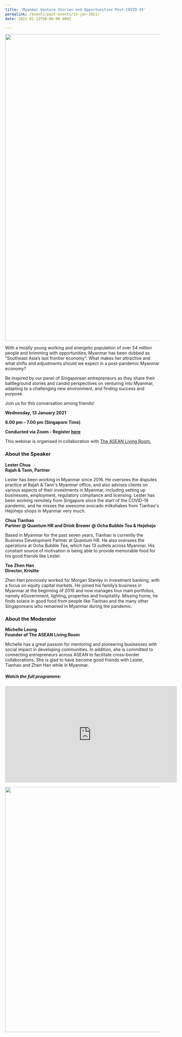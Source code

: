 ```yaml
---
title: 'Myanmar Venture Stories and Opportunities Post-COVID-19'
permalink: /events/past-events/13-jan-2021/
date: 2021-01-13T00:00:00.000Z

---
```



<img src="\images\past-events\13-Jan-2021\EOA 13 Jan 2021_Group Photo.png" style="width:1000px;" />

With a mostly young working and energetic population of over 54 million people and brimming with opportunities, Myanmar has been dubbed as “Southeast Asia’s last frontier economy”. What makes her attractive and what shifts and adjustments should we expect in a post-pandemic Myanmar economy? 

Be inspired by our panel of Singaporean entrepreneurs as they share their battleground stories and candid perspectives on venturing into Myanmar, adapting to a challenging new environment, and finding success and purpose.

Join us for this conversation among friends!

**Wednesday, 13 January 2021**

**6.00 pm – 7.00 pm (Singapore Time)**

**Conducted via Zoom  - Register <a href="https://www.eventbrite.sg/e/myanmar-venture-stories-and-opportunities-post-covid-19-eye-on-asia-registration-132381734331" target="_blank">here</a>**

This webinar is organised in collaboration with <a href="https://www.tlr.asia/" target="_blank">The ASEAN Living Room.</a>

### **About the Speaker**

**Lester Chua**<br>
**Rajah & Tann, Partner**

Lester has been working in Myanmar since 2016. He oversees the disputes practice at Rajah & Tann's Myanmar office, and also advises clients on various aspects of their investments in Myanmar, including setting up businesses, employment, regulatory compliance and licensing. Lester has been working remotely from Singapore since the start of the COVID-19 pandemic, and he misses the awesome avocado milkshakes from Tianhao's Hejohejo shops in Myanmar very much.

**Chua Tianhao**<br>
**Partner @ Quantum HR and Drink Brewer @ Ocha Bubble Tea & Hejohejo**

Based in Myanmar for the past seven years, Tianhao is currently the Business Development Partner at Quantum HR. He also oversees the operations at Ocha Bubble Tea, which has 13 outlets across Myanmar. His constant source of motivation is being able to provide memorable food for his good friends like Lester.

**Teo Zhen Han**<br>
**Director, Krislite**

Zhen Han previously worked for Morgan Stanley in investment banking, with a focus on equity capital markets. He joined his family’s business in Myanmar at the beginning of 2019 and now manages four main portfolios, namely eGovernment, lighting, properties and hospitality. Missing home, he finds solace in good food from people like Tianhao and the many other Singaporeans who remained in Myanmar during the pandemic.

### **About the Moderator**

**Michelle Leong**<br>
**Founder of The ASEAN Living Room**

Michelle has a great passion for mentoring and pioneering businesses with social impact in developing communities. In addition, she is committed to connecting entrepreneurs across ASEAN to facilitate cross-border collaborations. She is glad to have become good friends with Lester, Tianhao and Zhen Han while in Myanmar.

##### **Watch the full programme:**

<div class="bp-youtube">
<iframe width="560" height="315" src="https://www.youtube.com/embed/wgp8lEtY8Vc" frameborder="0" allow="accelerometer; autoplay; encrypted-media; gyroscope; picture-in-picture" allowfullscreen></iframe>
</div>

<a href="https://www.eventbrite.sg/e/myanmar-venture-stories-and-opportunities-post-covid-19-eye-on-asia-registration-132381734331"  target="_blank"><img src="\images\past-events\13-Jan-2021\Eye on Asia 13 Jan.jpg" style="width:800px;" /></a>